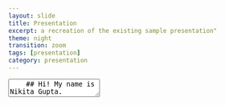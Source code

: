 ```yaml
---
layout: slide
title: Presentation
excerpt: a recreation of the existing sample presentation"
theme: night
transition: zoom
tags: [presentation]
category: presentation
---
```

<section data-markdown>
  <textarea data-template>
    ## Hi! My name is Nikita Gupta.
    ---
    ## Rising Sophomore
    Class of 2026.
    ---
    ## Majors and Minors
    Double Majoring in Computer Science and Interactive Media. Minoring in Psychology.
    ---
    ## More Information
    I am from Rajasthan, India and reside in Al Khor, Qatar. I speak English, Hindi and have basic fluency in Gujarati.
  </textarea>
</section>
